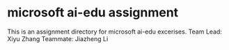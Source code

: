 # microsoft ai-edu assignment
This is an assignment directory for microsoft ai-edu excerises.
Team Lead: Xiyu Zhang
Teammate: Jiazheng Li
